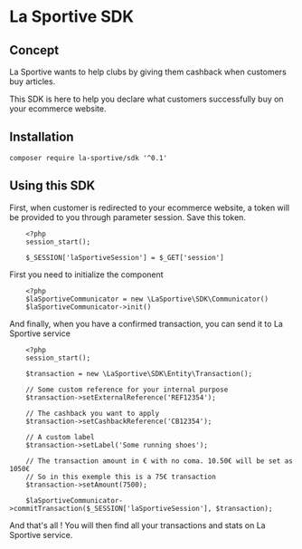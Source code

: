 # La Sportive SDK

## Concept

La Sportive wants to help clubs by giving them cashback when customers buy articles.

This SDK is here to help you declare what customers successfully buy on your ecommerce website.

## Installation

`composer require la-sportive/sdk '^0.1'`

## Using this SDK

First, when customer is redirected to your ecommerce website, a token will be provided to you through parameter session.
Save this token.
 
 ``` 
     <?php
     session_start();
     
     $_SESSION['laSportiveSession'] = $_GET['session']
 ```

First you need to initialize the component

``` 
    <?php
    $laSportiveCommunicator = new \LaSportive\SDK\Communicator()
    $laSportiveCommunicator->init()
```

And finally, when you have a confirmed transaction, you can send it to La Sportive service

``` 
    <?php
    session_start();
    
    $transaction = new \LaSportive\SDK\Entity\Transaction();
    
    // Some custom reference for your internal purpose
    $transaction->setExternalReference('REF12354');
    
    // The cashback you want to apply
    $transaction->setCashbackReference('CB12354');
    
    // A custom label
    $transaction->setLabel('Some running shoes');
    
    // The transaction amount in € with no coma. 10.50€ will be set as 1050€
    // So in this exemple this is a 75€ transaction
    $transaction->setAmount(7500);
    
    $laSportiveCommunicator->commitTransaction($_SESSION['laSportiveSession'], $transaction);
```

And that's all ! You will then find all your transactions and stats on La Sportive service.
